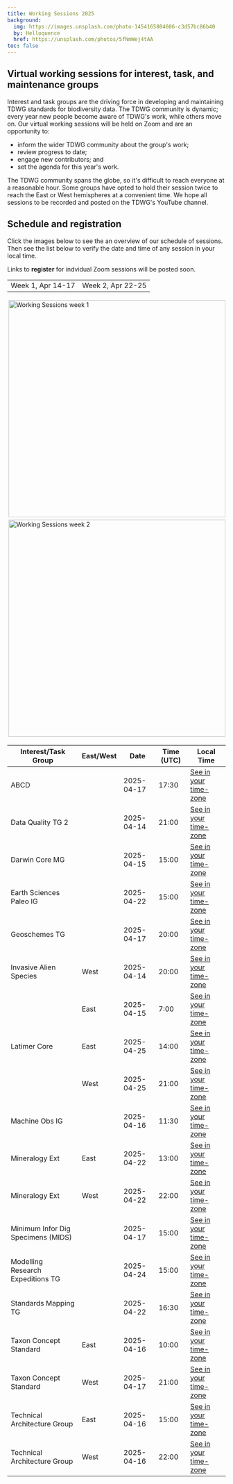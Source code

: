 ```yaml
---
title: Working Sessions 2025
background:
  img: https://images.unsplash.com/photo-1454165804606-c3d57bc86b40
  by: Helloquence
  href: https://unsplash.com/photos/5fNmWej4tAA
toc: false
---
```


## Virtual working sessions for interest, task, and maintenance groups

Interest and task groups are the driving force in developing and maintaining TDWG standards for biodiversity data.  The TDWG community is dynamic; every year new people become aware of TDWG's work, while others move on.  Our virtual working sessions will be held on Zoom and are an opportunity to:

- inform the wider TDWG community about the group's work;
- review progress to date;
- engage new contributors; and
- set the agenda for this year's work.

The TDWG community spans the globe, so it's difficult to reach everyone at a reasonable hour.  Some groups have opted to hold their session twice to reach the East or West hemispheres at a convenient time. We hope all sessions to be recorded and posted on the TDWG's YouTube channel.

## Schedule and registration

Click the images below to see the an overview of our schedule of sessions.  Then see the list below to verify the date and time of any session in your local time.

Links to **register** for indvidual Zoom sessions will be posted soon.


<table style="width:100%">
  <tr>
    <td align="center">Week 1, Apr 14-17</td>
    <td align="center">Week 2, Apr 22-25</td>
  </tr>
</table>

<p class="d-flex justify-content-around align-items-center">
  <a href="https://static.tdwg.org/images/sessions/2025/week-1.png" target="_blank">
    <img src="https://static.tdwg.org/images/sessions/2025/week-1-thm.png" alt="Working Sessions week 1" width="500" style="padding: 3px">
  </a>
  <a href="https://static.tdwg.org/images/sessions/2025/week-2.png" target="_blank">
    <img src="https://static.tdwg.org/images/sessions/2025/week-2-thm.png" alt="Working Sessions week 2" width="500" style="padding: 3px">
  </a>
</p>



| Interest/Task Group | East/West | Date | Time (UTC) | Local Time |
| ------------------- | --------- | ---- | ---- | ---------- |
| ABCD |  | 2025-04-17 | 17:30 | [See in your time-zone](https://www.timeanddate.com/worldclock/fixedtime.html?msg=ABCD&iso=20250417T1730) |
| Data Quality TG 2 |  | 2025-04-14 | 21:00 | [See in your time-zone](https://www.timeanddate.com/worldclock/fixedtime.html?msg=Data%20Quality%20TG%202&iso=20250414T2100) |
| Darwin Core MG |  | 2025-04-15 | 15:00 | [See in your time-zone](https://www.timeanddate.com/worldclock/fixedtime.html?msg=Darwin%20Core%20MG&iso=20250415T1500) |
| Earth Sciences Paleo IG |  | 2025-04-22 | 15:00 | [See in your time-zone](https://www.timeanddate.com/worldclock/fixedtime.html?msg=Earth%20Sciences%20Paleo%20IG&iso=20250422T1500) |
| Geoschemes TG |  | 2025-04-17 | 20:00 | [See in your time-zone](https://www.timeanddate.com/worldclock/fixedtime.html?msg=Geoschemes%20TG&iso=20250417T2000) |
| Invasive Alien Species | West | 2025-04-14 | 20:00 | [See in your time-zone](https://www.timeanddate.com/worldclock/fixedtime.html?msg=Invasive%20Alien%20Species&iso=20250414T2000) |
|  | East | 2025-04-15 | 7:00 | [See in your time-zone](https://www.timeanddate.com/worldclock/fixedtime.html?msg=Invasive%20Alien%20Species&iso=20250415T700) |
| Latimer Core | East | 2025-04-25 | 14:00 | [See in your time-zone](https://www.timeanddate.com/worldclock/fixedtime.html?msg=Latimer%20Core&iso=20250425T1400) |
|  | West | 2025-04-25 | 21:00 | [See in your time-zone](https://www.timeanddate.com/worldclock/fixedtime.html?msg=Latimer%20Core&iso=20250425T2100) |
| Machine Obs IG |  | 2025-04-16 | 11:30 | [See in your time-zone](https://www.timeanddate.com/worldclock/fixedtime.html?msg=Machine%20Obs%20IG&iso=20250416T1130) |
| Mineralogy Ext | East | 2025-04-22 | 13:00 | [See in your time-zone](https://www.timeanddate.com/worldclock/fixedtime.html?msg=Mineralogy%20Ext&iso=20250422T1300) |
| Mineralogy Ext | West | 2025-04-22 | 22:00 | [See in your time-zone](https://www.timeanddate.com/worldclock/fixedtime.html?msg=Mineralogy%20Ext&iso=20250422T2200) |
| Minimum Infor Dig Specimens (MIDS) |  | 2025-04-17 | 15:00 | [See in your time-zone](https://www.timeanddate.com/worldclock/fixedtime.html?msg=Minimum%20Infor%20Dig%20Specimens%20%28MIDS%29&iso=20250417T1500) |
| Modelling Research Expeditions TG |  | 2025-04-24 | 15:00 | [See in your time-zone](https://www.timeanddate.com/worldclock/fixedtime.html?msg=Modelling%20Research%20Expeditions%20TG&iso=20250424T1500) |
| Standards Mapping TG |  | 2025-04-22 | 16:30 | [See in your time-zone](https://www.timeanddate.com/worldclock/fixedtime.html?msg=Standards%20Mapping%20TG&iso=20250422T1630) |
| Taxon Concept Standard | East | 2025-04-16 | 10:00 | [See in your time-zone](https://www.timeanddate.com/worldclock/fixedtime.html?msg=Taxon%20Concept%20Standard&iso=20250416T1000) |
| Taxon Concept Standard | West | 2025-04-17 | 21:00 | [See in your time-zone](https://www.timeanddate.com/worldclock/fixedtime.html?msg=Taxon%20Concept%20Standard&iso=20250417T2100) |
| Technical Architecture Group | East | 2025-04-16 | 15:00 | [See in your time-zone](https://www.timeanddate.com/worldclock/fixedtime.html?msg=Technical%20Architecture%20Group&iso=20250416T1500) |
| Technical Architecture Group | West | 2025-04-16 | 22:00 | [See in your time-zone](https://www.timeanddate.com/worldclock/fixedtime.html?msg=Technical%20Architecture%20Group&iso=20250416T2200) |
